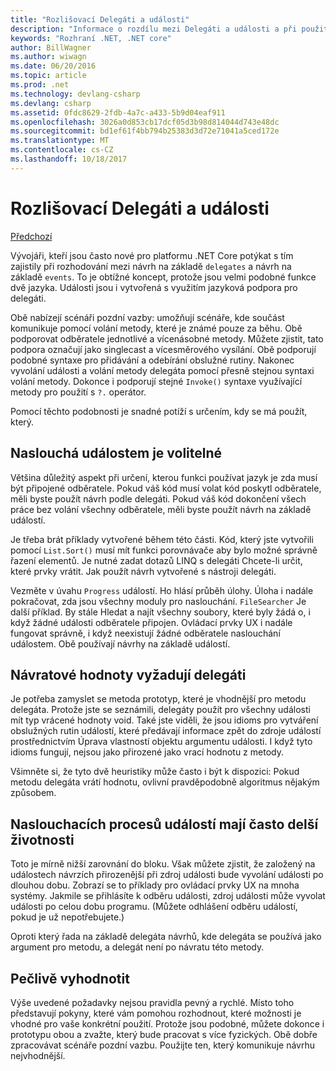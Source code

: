 ```yaml
---
title: "Rozlišovací Delegáti a události"
description: "Informace o rozdílu mezi Delegáti a události a při použití každé z těchto funkcí .NET Core."
keywords: "Rozhraní .NET, .NET core"
author: BillWagner
ms.author: wiwagn
ms.date: 06/20/2016
ms.topic: article
ms.prod: .net
ms.technology: devlang-csharp
ms.devlang: csharp
ms.assetid: 0fdc8629-2fdb-4a7c-a433-5b9d04eaf911
ms.openlocfilehash: 3026a0d853cb17dcf05d3b98d814044d743e48dc
ms.sourcegitcommit: bd1ef61f4bb794b25383d3d72e71041a5ced172e
ms.translationtype: MT
ms.contentlocale: cs-CZ
ms.lasthandoff: 10/18/2017
---
```

# <a name="distinguishing-delegates-and-events"></a>Rozlišovací Delegáti a události

[Předchozí](modern-events.md)

Vývojáři, kteří jsou často nové pro platformu .NET Core potýkat s tím zajistily při rozhodování mezi návrh na základě `delegates` a návrh na základě `events`. To je obtížné koncept, protože jsou velmi podobné funkce dvě jazyka. Události jsou i vytvořená s využitím jazyková podpora pro delegáti. 

Obě nabízejí scénáři pozdní vazby: umožňují scénáře, kde součást komunikuje pomocí volání metody, které je známé pouze za běhu. Obě podporovat odběratele jednotlivé a vícenásobné metody. Můžete zjistit, tato podpora označují jako singlecast a vícesměrového vysílání. Obě podporují podobné syntaxe pro přidávání a odebírání obslužné rutiny. Nakonec vyvolání události a volání metody delegáta pomocí přesně stejnou syntaxi volání metody. Dokonce i podporují stejné `Invoke()` syntaxe využívající metody pro použití s `?.` operátor.

Pomocí těchto podobnosti je snadné potíží s určením, kdy se má použít, který.

## <a name="listening-to-events-is-optional"></a>Naslouchá událostem je volitelné

Většina důležitý aspekt při určení, kterou funkci používat jazyk je zda musí být připojené odběratele. Pokud váš kód musí volat kód poskytl odběratele, měli byste použít návrh podle delegáti. Pokud váš kód dokončení všech práce bez volání všechny odběratele, měli byste použít návrh na základě událostí. 

Je třeba brát příklady vytvořené během této části. Kód, který jste vytvořili pomocí `List.Sort()` musí mít funkci porovnávače aby bylo možné správně řazení elementů. Je nutné zadat dotazů LINQ s delegáti Chcete-li určit, které prvky vrátit. Jak použít návrh vytvořené s nástroji delegáti.

Vezměte v úvahu `Progress` událostí. Ho hlásí průběh úlohy.
Úloha i nadále pokračovat, zda jsou všechny moduly pro naslouchání.
`FileSearcher` Je další příklad. By stále Hledat a najít všechny soubory, které byly žádá o, i když žádné události odběratele připojen.
Ovládací prvky UX i nadále fungovat správně, i když neexistují žádné odběratele naslouchání událostem. Obě používají návrhy na základě událostí.

## <a name="return-values-require-delegates"></a>Návratové hodnoty vyžadují delegáti

Je potřeba zamyslet se metoda prototyp, které je vhodnější pro metodu delegáta. Protože jste se seznámili, delegáty použít pro všechny události mít typ vrácené hodnoty void. Také jste viděli, že jsou idioms pro vytváření obslužných rutin událostí, které předávají informace zpět do zdroje událostí prostřednictvím Úprava vlastností objektu argumentu události. I když tyto idioms fungují, nejsou jako přirozené jako vrací hodnotu z metody.

Všimněte si, že tyto dvě heuristiky může často i být k dispozici: Pokud metodu delegáta vrátí hodnotu, ovlivní pravděpodobně algoritmus nějakým způsobem.

## <a name="event-listeners-often-have-longer-lifetimes"></a>Naslouchacích procesů událostí mají často delší životnosti 

Toto je mírně nižší zarovnání do bloku. Však můžete zjistit, že založený na událostech návrzích přirozenější při zdroj události bude vyvolání události po dlouhou dobu. Zobrazí se to příklady pro ovládací prvky UX na mnoha systémy. Jakmile se přihlásíte k odběru události, zdroj události může vyvolat události po celou dobu programu.
(Můžete odhlášení odběru událostí, pokud je už nepotřebujete.)

Oproti který řada na základě delegáta návrhů, kde delegáta se používá jako argument pro metodu, a delegát není po návratu této metody.

## <a name="evaluate-carefully"></a>Pečlivě vyhodnotit

Výše uvedené požadavky nejsou pravidla pevný a rychlé. Místo toho představují pokyny, které vám pomohou rozhodnout, které možnosti je vhodné pro vaše konkrétní použití. Protože jsou podobné, můžete dokonce i prototypu obou a zvažte, který bude pracovat s více fyzických. Obě dobře zpracovávat scénáře pozdní vazbu. Použijte ten, který komunikuje návrhu nejvhodnější.
